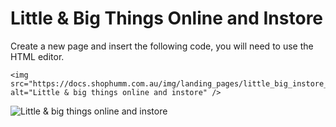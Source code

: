 # Little & Big Things Online and Instore

Create a new page and insert the following code, you will need to use the HTML editor.

```
<img src="https://docs.shophumm.com.au/img/landing_pages/little_big_instore_online.png" alt="Little & big things online and instore" />
```

![Little & big things online and instore](/img/landing_pages/little_big_instore_online.png)